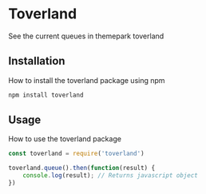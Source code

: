# Toverland

See the current queues
in themepark toverland

## Installation

How to install the toverland package using npm

```bash
npm install toverland
```

## Usage

How to use the toverland package

```javascript
const toverland = require('toverland')
```
```javascript
toverland.queue().then(function(result) {
    console.log(result); // Returns javascript object
})
```

